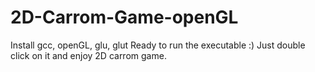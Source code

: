 # 2D-Carrom-Game-openGL

Install gcc, openGL, glu, glut
Ready to run the executable :) Just double click on it and enjoy 2D carrom game.

